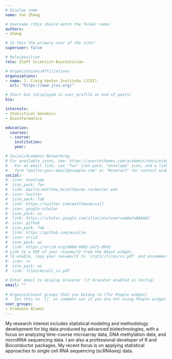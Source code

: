 ```yaml
---
# Display name
name: Yun Zhang

# Username (this should match the folder name)
authors:
- zhang

# Is this the primary user of the site?
superuser: false

# Role/position
role: Staff Scientist-Biostatician

# Organizations/Affiliations
organizations:
- name: J. Craig Venter Institute (JCVI)
  url: "https://www.jcvi.org/"

# Short bio (displayed in user profile at end of posts)
bio: 

interests:
- Statistical Genomics
- Bioinformatics

education:
  courses:
  - course: 
    institution: 
    year: 

# Social/Academic Networking
# For available icons, see: https://sourcethemes.com/academic/docs/widgets/#icons
#   For an email link, use "fas" icon pack, "envelope" icon, and a link in the
#   form "mailto:your-email@example.com" or "#contact" for contact widget.
social:
#- icon: envelope
#  icon_pack: fas
#  link: mailto:matthew_mccall@urmc.rochester.edu
#- icon: twitter
#  icon_pack: fab
#  link: https://twitter.com/matthewnmccall
#- icon: google-scholar
#  icon_pack: ai
#  link: https://scholar.google.com/citations?user=aaDwtw0AAAAJ
#- icon: github
#  icon_pack: fab
#  link: https://github.com/mccallm
#- icon: orcid
#  icon_pack: ai
#  link: https://orcid.org/0000-0002-2473-0943
# Link to a PDF of your resume/CV from the About widget.
# To enable, copy your resume/CV to `static/files/cv.pdf` and uncomment the lines below.  
#- icon: cv
#  icon_pack: ai
#  link: files/mccall_cv.pdf

# Enter email to display Gravatar (if Gravatar enabled in Config)
email: ""
  
# Organizational groups that you belong to (for People widget)
#   Set this to `[]` or comment out if you are not using People widget.  
user_groups:
- Graduate Alumni
---
```


My research interest includes statistical modeling and methodology development for big data produced by advanced biotechnologies, with a focus on analyzing time-course microarray data, DNA methylation data, and microRNA sequencing data. I am also a professional developer of R and Bioconductor packages. My recent focus is on applying statistical approaches to single cell RNA sequencing (scRNAseq) data.

